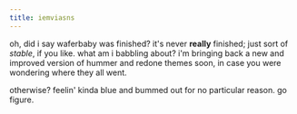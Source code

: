 ```yaml
---
title: iemviasns
---
```


oh, did i say waferbaby was finished? it's never **really** finished; just sort of *stable*, if you like. what am i babbling about? i'm bringing back a new and improved version of hummer and redone themes soon, in case you were wondering where they all went.

otherwise? feelin' kinda blue and bummed out for no particular reason. go figure.